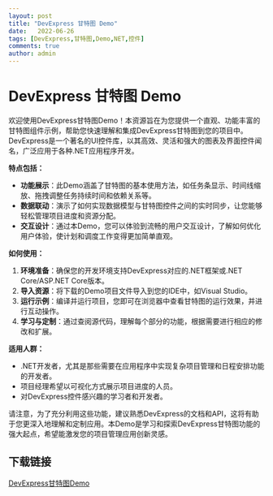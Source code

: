 ```yaml
---
layout: post
title: "DevExpress 甘特图 Demo"
date:   2022-06-26
tags: [DevExpress,甘特图,Demo,NET,控件]
comments: true
author: admin
---
```

# DevExpress 甘特图 Demo

欢迎使用DevExpress甘特图Demo！本资源旨在为您提供一个直观、功能丰富的甘特图组件示例，帮助您快速理解和集成DevExpress甘特图到您的项目中。DevExpress是一个著名的UI控件库，以其高效、灵活和强大的图表及界面控件闻名，广泛应用于各种.NET应用程序开发。

**特点包括：**
- **功能展示**：此Demo涵盖了甘特图的基本使用方法，如任务条显示、时间线缩放、拖拽调整任务持续时间和依赖关系等。
- **数据联动**：演示了如何实现数据模型与甘特图控件之间的实时同步，让您能够轻松管理项目进度和资源分配。
- **交互设计**：通过本Demo，您可以体验到流畅的用户交互设计，了解如何优化用户体验，使计划和调度工作变得更加简单直观。
  
**如何使用：**
1. **环境准备**：确保您的开发环境支持DevExpress对应的.NET框架或.NET Core/ASP.NET Core版本。
2. **导入资源**：将下载的Demo项目文件导入到您的IDE中，如Visual Studio。
3. **运行示例**：编译并运行项目，您即可在浏览器中查看甘特图的运行效果，并进行互动操作。
4. **学习与定制**：通过查阅源代码，理解每个部分的功能，根据需要进行相应的修改和扩展。

**适用人群：**
- .NET开发者，尤其是那些需要在应用程序中实现复杂项目管理和日程安排功能的开发者。
- 项目经理希望以可视化方式展示项目进度的人员。
- 对DevExpress控件感兴趣的学习者和开发者。

请注意，为了充分利用这些功能，建议熟悉DevExpress的文档和API，这将有助于您更深入地理解和定制应用。本Demo是学习和探索DevExpress甘特图功能的强大起点，希望能激发您的项目管理应用创新灵感。

## 下载链接

[DevExpress甘特图Demo](https://pan.quark.cn/s/6f01e59b1101)